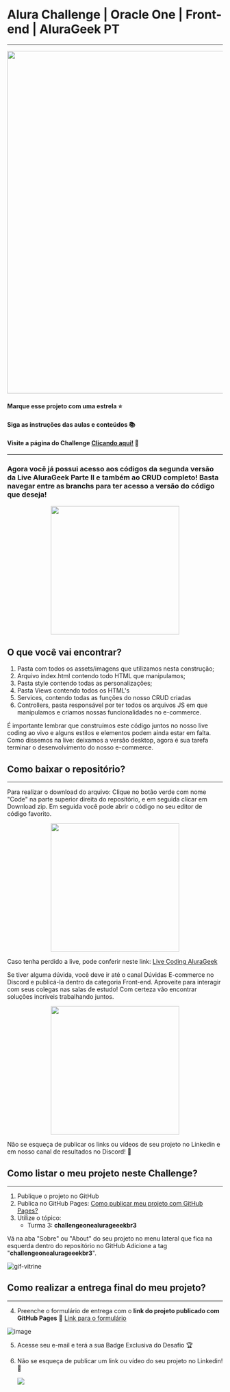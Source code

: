 # Alura Challenge | Oracle One | Front-end | AluraGeek PT
---
<p align="center" >
     <img width="800" heigth="400" src="https://user-images.githubusercontent.com/101413385/164748251-3642c48a-454f-4c92-89f7-6cc3049df45a.png">
</p>

#### Marque esse projeto com uma estrela ⭐
#### Siga as instruções das aulas e conteúdos 📚
#### Visite a página do Challenge [Clicando aqui!](https://www.alura.com.br/challenges/oracle-one-front-end/sprint02-criando-seu-proprio-ecommerce) 📃
---

### Agora você já possui acesso aos códigos da segunda versão da Live AluraGeek Parte II e também ao CRUD completo! Basta navegar entre as branchs para ter acesso a versão do código que deseja!

<p align="center" >
     <img width="300" heigth="400" src="https://user-images.githubusercontent.com/101413385/203188728-041d1905-09ca-4264-b384-44b11d2ebbdf.png">
</p>

## O que você vai encontrar?

1) Pasta com todos os assets/imagens que utilizamos nesta construção;
2) Arquivo index.html contendo todo HTML que manipulamos;
4) Pasta style contendo todas as personalizações;
5) Pasta Views contendo todos os HTML's
6) Services, contendo todas as funções do nosso CRUD criadas
6) Controllers, pasta responsável por ter todos os arquivos JS em que manipulamos e criamos nossas funcionalidades no e-commerce.

É importante lembrar que construímos este código juntos no nosso live coding ao vivo e alguns estilos e elementos podem ainda estar em falta.
Como dissemos na live: deixamos a versão desktop, agora é sua tarefa terminar o desenvolvimento do nosso e-commerce.

## Como baixar o repositório?
---
Para realizar o download do arquivo: Clique no botão verde com nome "Code" na parte superior direita do repositório, e em seguida clicar em Download zip. Em seguida você pode abrir o código no seu editor de código favorito.

<p align="center" >
     <img width="300" heigth="200" src="https://user-images.githubusercontent.com/101413385/185686126-23339f8c-ecf9-44b8-9c52-996c50750254.png">
</p>

Caso tenha perdido a live, pode conferir neste link: [Live Coding AluraGeek](https://www.youtube.com/watch?v=YNjqxoQTiQs)


Se tiver alguma dúvida, você deve ir até o canal Dúvidas E-commerce no Discord e publicá-la dentro da categoria Front-end. Aproveite para interagir com seus colegas nas salas de estudo! Com certeza vão encontrar soluções incríveis trabalhando juntos.

<p align="center" >
     <img width="300" heigth="400" src=https://user-images.githubusercontent.com/101413385/200409915-780bd983-6e1a-475c-ae55-d2a697b8e347.png>
</p>

Não se esqueça de publicar os links ou vídeos de seu projeto no Linkedin e em nosso canal de resultados no Discord! 🏁

## Como listar o meu projeto neste Challenge?
---

1) Publique o projeto no GitHub
2) Publica no GitHub Pages: [Como publicar meu projeto com GitHub Pages?](https://docs.github.com/pt/pages/getting-started-with-github-pages/creating-a-github-pages-site) 
3) Utilize o tópico:
     - Turma 3: **challengeonealurageeekbr3**


Vá na aba "Sobre" ou "About" do seu projeto no menu lateral que fica na esquerda dentro do repositório no GitHub
Adicione a tag "**challengeonealurageeekbr3**".

![gif-vitrine](https://user-images.githubusercontent.com/91544872/153601047-62aee6cb-e3cf-42b3-92c3-7130c996113f.gif)

## Como realizar a entrega final do meu projeto?
---

4) Preenche o formulário de entrega com o **link do projeto publicado com GitHub Pages**
🔹 [Link para o formulário](https://lp.alura.com.br/alura-latam-lp-entrega-de-challenge-one)

![image](https://user-images.githubusercontent.com/101413385/185678751-c7491191-dfd9-42a2-9b3b-622f3bcd3acc.png)

5) Acesse seu e-mail e terá a sua Badge Exclusiva do Desafio 🏆
6) Não se esqueça de publicar um link ou vídeo do seu projeto no Linkedin! 🏁

    <a href="https://www.linkedin.com/company/alura-latam/mycompany/" target="_blank"><img src="https://img.shields.io/badge/-LinkedIn-%230077B5?style=for-the-badge&logo=linkedin&logoColor=white" target="_blank"></a>    
